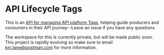 # API Lifecycle Tags
This is an [API for managing API platform Tags](https://www.postman.com/postman/workspace/postman-open-technologies-lifecycle-control/api/09115dbf-4c80-4401-b727-b70c22967a73/version/40b1c421-8436-4e39-9651-044c4c269a08?tab=define), helping guide producers and consumers in their API journey--Leave an issue if you have any questions.

The workspace for this is currently private, but will be made public soon. This project is rapidly evolving so make sure to email kin.lane@postman.com for more information.
